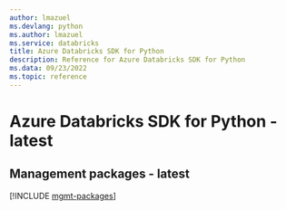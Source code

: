 ```yaml
---
author: lmazuel
ms.devlang: python
ms.author: lmazuel
ms.service: databricks
title: Azure Databricks SDK for Python
description: Reference for Azure Databricks SDK for Python
ms.data: 09/23/2022
ms.topic: reference
---
```

# Azure Databricks SDK for Python - latest

## Management packages - latest
[!INCLUDE [mgmt-packages](databricks-mgmt-index.md)]